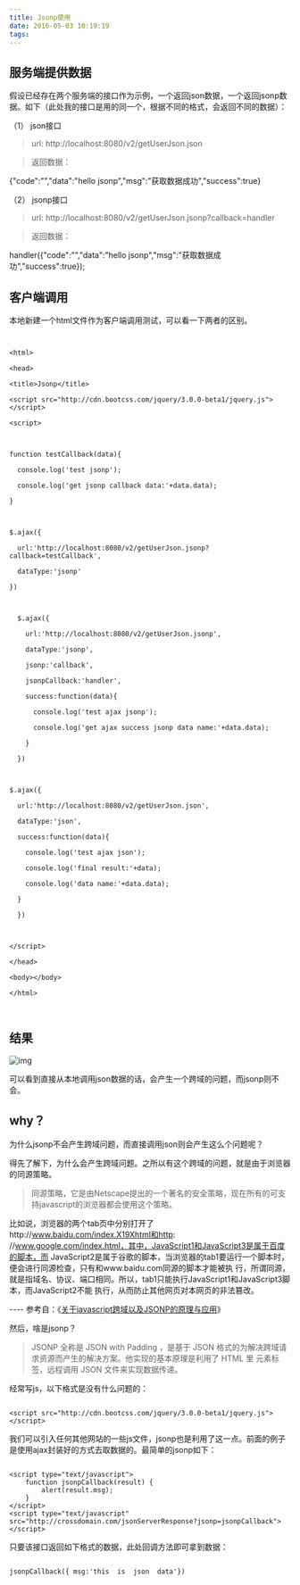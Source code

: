 ```yaml
---
title: Jsonp使用
date: 2016-05-03 10:19:19
tags:
---
```

## 服务端提供数据

假设已经存在两个服务端的接口作为示例，一个返回json数据，一个返回jsonp数据。如下（此处我的接口是用的同一个，根据不同的格式，会返回不同的数据）：

（1）  json接口

> url:  http://localhost:8080/v2/getUserJson.json 

>  返回数据： 

{"code":"","data":"hello jsonp","msg":"获取数据成功","success":true}


（2） jsonp接口

> url: http://localhost:8080/v2/getUserJson.jsonp?callback=handler

> 返回数据：

handler({"code":"","data":"hello jsonp","msg":"获取数据成功","success":true});


## 客户端调用

本地新建一个html文件作为客户端调用测试，可以看一下两者的区别。

```


<html>

<head>

<title>Jsonp</title>

<script src="http://cdn.bootcss.com/jquery/3.0.0-beta1/jquery.js"></script>

<script>



function testCallback(data){

  console.log('test jsonp');

  console.log('get jsonp callback data:'+data.data);

}



$.ajax({

  url:'http://localhost:8080/v2/getUserJson.jsonp?callback=testCallback',

  dataType:'jsonp'

})



  $.ajax({

    url:'http://localhost:8080/v2/getUserJson.jsonp',

    dataType:'jsonp',

    jsonp:'callback',

    jsonpCallback:'handler',

    success:function(data){

      console.log('test ajax jsonp');

      console.log('get ajax success jsonp data name:'+data.data);

    }

  })



$.ajax({

  url:'http://localhost:8080/v2/getUserJson.json',

  dataType:'json',

  success:function(data){

    console.log('test ajax json');

    console.log('final result:'+data);

    console.log('data name:'+data.data);

  }

  })



</script>

</head>

<body></body>

</html>



```

## 结果

![img](/uploads/result.png)

可以看到直接从本地调用json数据的话，会产生一个跨域的问题，而jsonp则不会。

## why？

为什么jsonp不会产生跨域问题，而直接调用json则会产生这么个问题呢？

得先了解下，为什么会产生跨域问题。之所以有这个跨域的问题，就是由于浏览器的同源策略。

> 同源策略，它是由Netscape提出的一个著名的安全策略，现在所有的可支持javascript的浏览器都会使用这个策略。

比如说，浏览器的两个tab页中分别打开了http://www.baidu.com/index.X19Xhtml和http: //www.google.com/index.html，其中，JavaScript1和JavaScript3是属于百度的脚本，而 JavaScript2是属于谷歌的脚本，当浏览器的tab1要运行一个脚本时，便会进行同源检查，只有和www.baidu.com同源的脚本才能被执 行，所谓同源，就是指域名、协议、端口相同。所以，tab1只能执行JavaScript1和JavaScript3脚本，而JavaScript2不能 执行，从而防止其他网页对本网页的非法篡改。

---- 参考自：《[关于javascript跨域以及JSONP的原理与应用](https://segmentfault.com/a/1190000002438126)》



然后，啥是jsonp？

> JSONP 全称是 JSON with Padding ，是基于 JSON 格式的为解决跨域请求资源而产生的解决方案。他实现的基本原理是利用了 HTML 里 <script></script> 元素标签，远程调用 JSON 文件来实现数据传递。

经常写js，以下格式是没有什么问题的：

```

<script src="http://cdn.bootcss.com/jquery/3.0.0-beta1/jquery.js"></script>

```

我们可以引入任何其他网站的一些js文件，jsonp也是利用了这一点。前面的例子是使用ajax封装好的方式去取数据的。最简单的jsonp如下：

```

<script type="text/javascript">
    function jsonpCallback(result) {
        alert(result.msg);
    }
</script>
<script type="text/javascript" src="http://crossdomain.com/jsonServerResponse?jsonp=jsonpCallback"></script>
```

只要该接口返回如下格式的数据，此处回调方法即可拿到数据：

```

jsonpCallback({ msg:'this  is  json  data'})
```

